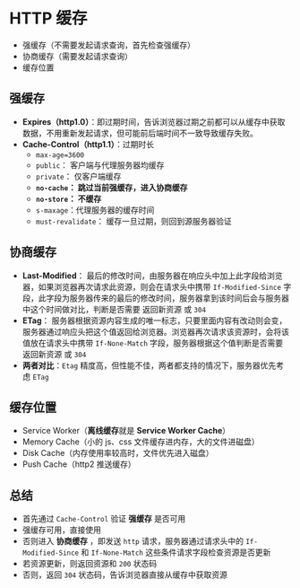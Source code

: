 # HTTP 缓存

- 强缓存（不需要发起请求查询，首先检查强缓存）
- 协商缓存（需要发起请求查询）
- 缓存位置


## 强缓存

- **Expires（http1.0）**：即过期时间，告诉浏览器过期之前都可以从缓存中获取数据，不用重新发起请求，但可能前后端时间不一致导致缓存失败。
- **Cache-Control（http1.1）**：过期时长
  - `max-age=3600`
  - `public`： 客户端与代理服务器均缓存
  - `private`： 仅客户端缓存
  - **`no-cache`： 跳过当前强缓存，进入协商缓存**
  - **`no-store`： 不缓存**
  - `s-maxage`：代理服务器的缓存时间
  - `must-revalidate`： 缓存一旦过期，则回到源服务器验证


## 协商缓存

- **Last-Modified**： 最后的修改时间，由服务器在响应头中加上此字段给浏览器，如果浏览器再次请求此资源，则会在请求头中携带 `If-Modified-Since` 字段，此字段为服务器传来的最后的修改时间，服务器拿到该时间后会与服务器中这个时间做对比，判断是否需要 返回新资源 或 `304`
- **ETag**： 服务器根据资源内容生成的唯一标志，只要里面内容有改动则会变，服务器通过响应头把这个值返回给浏览器。浏览器再次请求该资源时，会将该值放在请求头中携带 `If-None-Match` 字段，服务器根据这个值判断是否需要 返回新资源 或 `304`
- **两者对比**：`Etag` 精度高，但性能不佳，两者都支持的情况下，服务器优先考虑 `ETag`

## 缓存位置

- Service Worker（**离线缓存**就是 **Service Worker Cache**）
- Memory Cache（小的 js、css 文件缓存进内存，大的文件进磁盘）
- Disk Cache（内存使用率较高时，文件优先进入磁盘）
- Push Cache（http2 推送缓存）

## 总结

- 首先通过 `Cache-Control` 验证 **强缓存** 是否可用
- 强缓存可用，直接使用
- 否则进入 **协商缓存** ，即发送 `http` 请求，服务器通过请求头中的 `If-Modified-Since` 和 `If-None-Match` 这些条件请求字段检查资源是否更新
- 若资源更新，则返回资源和 `200` 状态码
- 否则，返回 `304` 状态码，告诉浏览器直接从缓存中获取资源
